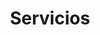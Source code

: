 ---
layout: default
title: Servicios
has_children: true
parent: Cloud Computing
grand_parent: Taxonomía
---